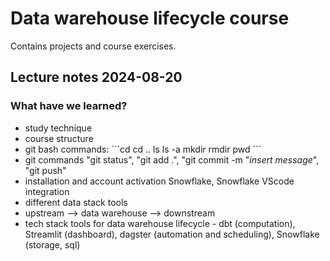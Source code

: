 # Data warehouse lifecycle course

Contains projects and course exercises.


## Lecture notes 2024-08-20

### What have we learned?

- study technique
- course structure
- git bash commands:
´´´cd
  cd ..
  ls
  ls -a
  mkdir
  rmdir
  pwd
´´´
- git commands "git status", "git add .", "git commit -m "*insert message*", "git push"
- installation and account activation Snowflake, Snowflake VScode integration
- different data stack tools
- upstream --> data warehouse --> downstream
- tech stack tools for data warehouse lifecycle - dbt (computation), Streamlit (dashboard), dagster (automation and scheduling), Snowflake (storage, sql)
